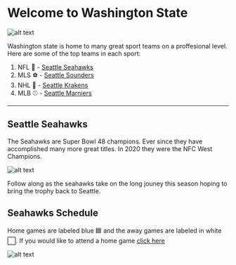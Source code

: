 # Welcome to Washington State

![alt text](https://medcitynews.com/uploads/2019/08/Seattle-e1565293516425.jpg)

Washington state is home to many great sport teams on a proffesional level. Here are some of the top teams in each sport:

1. NFL 🏈 - [Seattle Seahawks](https://www.seahawks.com/)
2. MLS ⚽ - [Seattle Sounders](https://www.soundersfc.com/)
3. NHL 🏒 - [Seattle Krakens](https://www.nhl.com/kraken)
4. MLB ⚾ - [Seattle Marniers](https://www.mlb.com/mariners)

----

## Seattle Seahawks

The Seahawks are Super Bowl 48 champions. Ever since they have accomplished many more great titles. In 2020 they were the NFC West Champions.

![alt text](https://compote.slate.com/images/6b2a803c-f05f-44cb-9eaa-a1370ad586da.jpg)


Follow along as the seahawks take on the long jouney this season hoping to bring the trophy back to Seattle.

## Seahawks Schedule

Home games are labeled blue 🟦 and the away games are labeled in white ⬜. If you would like to attend a home game [click here](https://www.seahawks.com/tickets/)

![alt text](https://static.clubs.nfl.com/image/private/t_editorial_landscape_12_desktop/seahawks/m5r5r3y0ebdcd6eqwylo)

